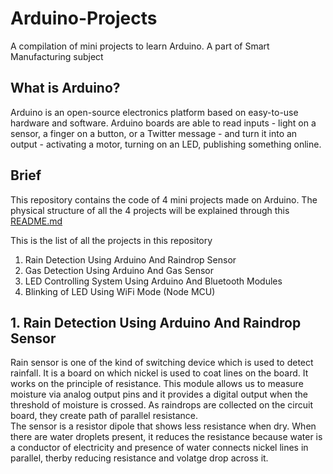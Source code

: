 # Arduino-Projects
A compilation of mini projects to learn Arduino. A part of Smart Manufacturing subject

## What is Arduino?
Arduino is an open-source electronics platform based on easy-to-use hardware and software. Arduino boards are able to read inputs - light on a sensor, a finger on a button, or a Twitter message - and turn it into an output - activating a motor, turning on an LED, publishing something online.

## Brief
This repository contains the code of 4 mini projects made on Arduino. The physical structure of all the 4 projects will be explained through this [README.md](https://github.com/Annarhysa/Arduino-Projects/blob/main/README.md)

This is the list of all the projects in this repository 

1. Rain Detection Using Arduino And Raindrop Sensor
2. Gas Detection Using Arduino And Gas Sensor
3. LED Controlling System Using Arduino And Bluetooth Modules
4. Blinking of LED Using WiFi Mode (Node MCU)

## 1. Rain Detection Using Arduino And Raindrop Sensor
Rain sensor is one of the kind of switching device which is used to detect rainfall. It is a board on which nickel is used to coat lines on the board. It works on the principle of resistance. This module allows us to measure moisture via analog output pins and it provides a digital output when the threshold of moisture is crossed. As raindrops are collected on the circuit board, they create path of parallel resistance.\
The sensor is a resistor dipole that shows less resistance when dry. When there are water droplets present, it reduces the resistance because water is a conductor of electricity and presence of water connects nickel lines in parallel, therby reducing resistance and volatge drop across it.